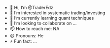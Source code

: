 - 👋 Hi, I’m @TraderEdz
- 👀 I’m interested in systematic trading/investing
- 🌱 I’m currently learning quant techniques
- 💞️ I’m looking to collaborate on ...
- 📫 How to reach me: NA
- 😄 Pronouns: He
- ⚡ Fun fact: ...

<!---
TraderEdz/TraderEdz is a ✨ special ✨ repository because its `README.md` (this file) appears on your GitHub profile.
You can click the Preview link to take a look at your changes.
--->
